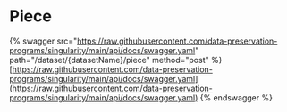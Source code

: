 # Piece

{% swagger src="https://raw.githubusercontent.com/data-preservation-programs/singularity/main/api/docs/swagger.yaml" path="/dataset/{datasetName}/piece" method="post" %}
[https://raw.githubusercontent.com/data-preservation-programs/singularity/main/api/docs/swagger.yaml](https://raw.githubusercontent.com/data-preservation-programs/singularity/main/api/docs/swagger.yaml)
{% endswagger %}
